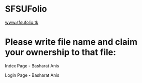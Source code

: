 # SFSUFolio
www.sfsufolio.tk


# Please write file name and claim your ownership to that file:
Index Page - Basharat Anis

Login Page - Basharat Anis 

  
